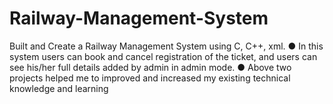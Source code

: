 # Railway-Management-System
Built and Create a Railway Management System using C, C++, xml. ● In this system users can book and cancel registration of the ticket, and users can see his/her full details added by admin in admin mode. ● Above two projects helped me to improved and increased my existing technical knowledge and learning
